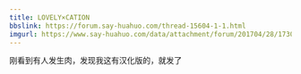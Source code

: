 ```yaml
---
title: LOVELY×CATION
bbslink: https://forum.say-huahuo.com/thread-15604-1-1.html
imgurl: https://www.say-huahuo.com/data/attachment/forum/201704/28/173016off70u1rluzowr5q.png
---
```


刚看到有人发生肉，发现我这有汉化版的，就发了<!--more-->
